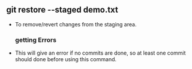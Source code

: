 ## git restore --staged demo.txt
* To remove/revert changes from the staging area.
  ### getting Errors
* This will give an error if no commits are done, so at least one commit should done before using this command.

## 
